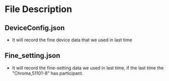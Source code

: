 # File Description
## DeviceConfig.json
- It will record the fine device data that we used in last time
## Fine_setting.json
- It will record the fine-setting data we used in last time, if the last time the "Chroma,51101-8" has participant.